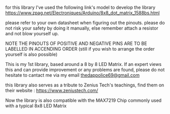 for this library I've used the following link's model to develop the library
https://www.zpag.net/Electroniques/Arduino/8x8_dot_matrix_1588bs.html

please refer to your own datasheet when figuring out the pinouts.
please do not risk your safety by doing it manually, else remember attach a resistor and not blow yourself up.

NOTE THE PINOUTS OF POSITIVE AND NEGATIVE PINS ARE TO BE LABELLED IN ACCENDING ORDER
(still if you wish to arrange the order yourself is also possible)

This is my 1st library, based around a 8 by 8 LED Matrix.
If an expert views this and can provide improvement or any problems are found, please do not hesitate to cantact me via my email thedappolice69@gmail.com

this library also serves as a tribute to Zenius Tech's teachings, find them on their website : https://www.zeniustech.com/

Now the library is also compatible with the MAX7219 Chip commonly used with a typical 8x8 LED Matrix

